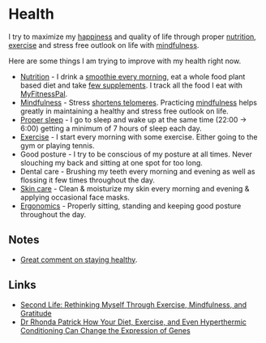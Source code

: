 # Health

I try to maximize my [happiness](../life/happiness.md) and quality of life through proper [nutrition](nutrition/nutrition.md), [exercise](../fitness/fitness.md) and stress free outlook on life with [mindfulness](../mindfulness/mindfulness.md).

Here are some things I am trying to improve with my health right now.

- [Nutrition](nutrition/nutrition.md) - I drink a [smoothie every morning](https://github.com/nikitavoloboev/vegan-recipes/tree/master/smoothies#regular-breakfast-smoothie), eat a whole food plant based diet and take [few supplements](supplements.md). I track all the food I eat with [MyFitnessPal](https://www.myfitnesspal.com/).
- [Mindfulness](../mindfulness/mindfulness.md) - Stress [shortens telomeres](https://www.ncbi.nlm.nih.gov/pubmed/12114022). Practicing [mindfulness](../mindfulness/mindfulness.md) helps greatly in maintaining a healthy and stress free outlook on life.
- [Proper sleep](../sleep/sleep.md) - I go to sleep and wake up at the same time (22:00 -> 6:00) getting a minimum of 7 hours of sleep each day.
- [Exercise](../fitness/fitness.md) - I start every morning with some exercise. Either going to the gym or playing tennis.
- Good posture - I try to be conscious of my posture at all times. Never slouching my back and sitting at one spot for too long.
- Dental care - Brushing my teeth every morning and evening as well as flossing it few times throughout the day.
- [Skin care](skin-care.md) - Clean & moisturize my skin every morning and evening & applying occasional face masks.
- [Ergonomics](ergonomics.md) - Properly sitting, standing and keeping good posture throughout the day.

## Notes

- [Great comment on staying healthy](https://www.reddit.com/r/longevity/comments/7hwgo7/for_people_in_their_young_or_middle_ages_now_who/).

## Links

- [Second Life: Rethinking Myself Through Exercise, Mindfulness, and Gratitude](https://www.macstories.net/stories/second-life/)
- [Dr Rhonda Patrick How Your Diet, Exercise, and Even Hyperthermic Conditioning Can Change the Expression of Genes](https://www.youtube.com/watch?v=VjgMzS5b_QM)

